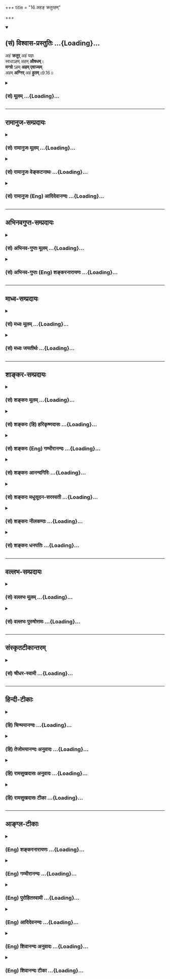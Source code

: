 +++
title = "16 अहङ् क्रतुरहम्"

+++
<div class="js_include" newlevelforh1="2" title="(सं) विश्वास-प्रस्तुतिः" unfilled url="/purANam_vaiShNavam/mahAbhAratam/06-bhIShma-parva/03-bhagavad-gItA-parva/saMskRtam/vishvAsa-prastutiH/09_rAja-vidyA-rAja-guhy/16_aha~N_kraturaham.md">
<details open><summary><h2>(सं) विश्वास-प्रस्तुतिः ...{Loading}...</h2></summary>

अहं **क्रतुर्** अहं यज्ञः  
स्वधाऽहम् अहम् **औषधम्**।  
**मन्त्रो** ऽहम् **अहम् एवाज्यम्**  
अहम् **अग्निर्** अहं **हुतम्**॥9.16॥
</details>
</div>
<div class="js_include collapsed" newlevelforh1="3" title="(सं) मूलम्" unfilled url="/purANam_vaiShNavam/mahAbhAratam/06-bhIShma-parva/03-bhagavad-gItA-parva/saMskRtam/mUlam/09_rAja-vidyA-rAja-guhy/16_aha~N_kraturaham.md">
<details><summary><h3>(सं) मूलम् ...{Loading}...</h3></summary>

अहं क्रतुरहं यज्ञः स्वधाऽहमहमौषधम्।  
मन्त्रोऽहमहमेवाज्यमहमग्निरहं हुतम्।।9.16।।
</details>
</div>


_________________
## रामानुज-सम्प्रदायः
<div class="js_include collapsed" newlevelforh1="3" title="(सं) रामानुजः मूलम्" unfilled url="/purANam_vaiShNavam/mahAbhAratam/06-bhIShma-parva/03-bhagavad-gItA-parva/saMskRtam/rAmAnujaH/mUlam/09_rAja-vidyA-rAja-guhy/16_aha~N_kraturaham.md">
<details><summary><h3>(सं) रामानुजः मूलम् ...{Loading}...</h3></summary>

।।9.16।।**अहं क्रतुः** अहं ज्योतिष्टोमादिकक्रतुः **अहम्** एव **यज्ञः**
महायज्ञः **अहम्** एव **स्वधा** पितृगणपुष्टिदायिनी **औषधं** हविः च
**अहम्** एव। **अहम्** एव च **मन्त्रः अहम् एव आज्यम्।** प्रदर्शनार्थम्
इदम्; सोमादिकं च हविः अहम् एव इत्यर्थः। **अहम्** आहवनीयादिकः **अग्निः**
होमश्च **अहम्** एव।

</details>
</div>
<div class="js_include collapsed" newlevelforh1="3" title="(सं) रामानुजः वेङ्कटनाथः" unfilled url="/purANam_vaiShNavam/mahAbhAratam/06-bhIShma-parva/03-bhagavad-gItA-parva/saMskRtam/rAmAnujaH/venkaTanAthaH/09_rAja-vidyA-rAja-guhy/16_aha~N_kraturaham.md">
<details><summary><h3>(सं) रामानुजः वेङ्कटनाथः ...{Loading}...</h3></summary>

  
  
।।9.16।। यद्यपि परव्यूहादिरूपेणैकत्वपृथक्त्वे वक्तुं शक्ये; तथापि
अनन्तरग्रन्थानुसारादुक्त एवार्थ इत्यभिप्रायेणअहं क्रतुः
इत्यादिश्लोकचतुष्टयस्य प्रकृतसङ्गतमर्थं चाहतथाहीति। ज्योतिष्टोमादिक
इत्यनेनमहायज्ञ इत्यनेन च विषयविशेषप्रदर्शनात् क्रतुयज्ञशब्दयोः
पौनरुक्त्यपरिहारः। शारीरमानसश्रौतस्मार्तादिविभागस्तु न
प्रसिद्ध्यनुसारीति भावः। महायज्ञः ब्रह्मयज्ञादिः पञ्चविधः।
अविशेषादेवकारः सर्वत्रान्वेतव्यः। क्रतुतदवयवादिप्रसङ्गात्
स्वधाशब्दसहपाठादाज्यस्य च
पृथगुक्तत्वादोषधिविकारहविर्विशेषविषयोऽयमौषधशब्द इत्याहऔषधं
हविश्चाहमेवेति। एतेन स्वधौषधशब्दयोरन्नभेषजादिपरत्वव्याख्या
प्रत्युक्ता। विशेषविधिः शेषनिषेधार्थः इति शङ्कां परिहरतिप्रदर्शनार्थमिति।
एवमुत्तरेष्वपि पितामहादिकथनं प्रपितामहादिप्रदर्शनार्थं ग्राह्यम्।
अत्राग्निशब्दस्य प्रकरणविशेषाद्भूततृतीयादिमात्रविषयत्वं न युज्यत
इत्यभिप्रायेणाह -- अहमाहवनीयादिकोऽग्निरिति। हविषां प्रागुक्तत्वादत्र
हुतशब्दो भावार्थ इत्याह -- होमश्चेति।  
  

</details>
</div>
<div class="js_include collapsed" newlevelforh1="3" title="(सं) रामानुजः (Eng) आदिदेवानन्दः" unfilled url="/purANam_vaiShNavam/mahAbhAratam/06-bhIShma-parva/03-bhagavad-gItA-parva/saMskRtam/rAmAnujaH/english/AdidevAnandaH/09_rAja-vidyA-rAja-guhy/16_aha~N_kraturaham.md">
<details><summary><h3>(सं) रामानुजः (Eng) आदिदेवानन्दः ...{Loading}...</h3></summary>

9.16 I am the Kratu, namely, I am Jyotistoma and other Vedic sacrifices.
I alone am the Great Sacrifice (the fivefold sacrifices). I am the
Svadha, the libation offered to nourish the hosts of manes. I am the
herb, namely, oblation. I am the Mantra. I alone am the clarified
butter. This implies other illustrations also. I alone am the oblation
of Soma etc. Such is the meaning. I am the fire such as Ahavaniya etc. I
am the act of offering into fire.

</details>
</div>


_________________
## अभिनवगुप्त-सम्प्रदायः
<div class="js_include collapsed" newlevelforh1="3" title="(सं) अभिनव-गुप्तः मूलम्" unfilled url="/purANam_vaiShNavam/mahAbhAratam/06-bhIShma-parva/03-bhagavad-gItA-parva/saMskRtam/abhinava-guptaH/mUlam/09_rAja-vidyA-rAja-guhy/16_aha~N_kraturaham.md">
<details><summary><h3>(सं) अभिनव-गुप्तः मूलम् ...{Loading}...</h3></summary>

।।9.16 -- 9.19।। ननु कर्म तावत् कारककलापव्याप्तभेदोद्रेकि कथमभिन्नं
भगवत्पदं प्रापयतीति उच्यते -- अहं क्रतुरिति अर्जुनेत्यनन्तम्। एकस्यैव
निर्भागस्य ब्रह्मतत्त्वस्य परिकल्पित \[भेदवत्\] साधनाधीनं कर्म
पुनरेकत्वं निर्वर्तयति क्रियायाः सर्वकारकात्मसाक्षात्कारेणावस्थाने
भगवत्पदप्राप्तिं प्रत्यविदूरत्वात्। उक्तं च -- सेयं क्रियात्मिका शक्तिः
शिवस्य पशुवर्तिनी।  
  
बन्धयित्री स्वमार्गस्था ज्ञाता सिद्ध्युपपादिका।। +++(Spk; III; 16)+++इति
मयाप्युक्तम् -- उपक्रमे यैव बुद्धिर्भावाभावानुयायिनी।  
  
उपसंहृतिकाले सा भावाभावानुयायिनी।। इति। तत्र तत्र वितत्य विचारितचरमेतत्
इतीहोपरम्यते +++(S omits इति)+++। तपाम्यहमित्यादि अद्वैतकथाप्रसङ्गेनोक्तम्।

</details>
</div>
<div class="js_include collapsed" newlevelforh1="3" title="(सं) अभिनव-गुप्तः (Eng) शङ्करनारायणः" unfilled url="/purANam_vaiShNavam/mahAbhAratam/06-bhIShma-parva/03-bhagavad-gItA-parva/saMskRtam/abhinava-guptaH/english/shankaranArAyaNaH/09_rAja-vidyA-rAja-guhy/16_aha~N_kraturaham.md">
<details><summary><h3>(सं) अभिनव-गुप्तः (Eng) शङ्करनारायणः ...{Loading}...</h3></summary>

9.16 See Comment under 9.19

</details>
</div>


_________________
## माध्व-सम्प्रदायः
<div class="js_include collapsed" newlevelforh1="3" title="(सं) मध्वः मूलम्" unfilled url="/purANam_vaiShNavam/mahAbhAratam/06-bhIShma-parva/03-bhagavad-gItA-parva/saMskRtam/madhvaH/mUlam/09_rAja-vidyA-rAja-guhy/16_aha~N_kraturaham.md">
<details><summary><h3>(सं) मध्वः मूलम् ...{Loading}...</h3></summary>

।।9.16।। प्रतिज्ञातं विज्ञानमाह -- अहं क्रतुरित्यादिना।
क्रतवोऽग्निष्टोमादयः। यज्ञो देवतामुद्दिश्य द्रव्यपरित्यागः। उद्दिश्य
देवान्द्रव्याणां त्यागो यज्ञ इतीरितः इत्यभिधानात्।

</details>
</div>
<div class="js_include collapsed" newlevelforh1="3" title="(सं) मध्वः जयतीर्थः" unfilled url="/purANam_vaiShNavam/mahAbhAratam/06-bhIShma-parva/03-bhagavad-gItA-parva/saMskRtam/madhvaH/jayatIrthaH/09_rAja-vidyA-rAja-guhy/16_aha~N_kraturaham.md">
<details><summary><h3>(सं) मध्वः जयतीर्थः ...{Loading}...</h3></summary>

।।9.16।। विश्वतोमुखं इत्युक्तं सर्वात्मकत्वं प्रपञ्चयत्युत्तरेण इत्यन्यथा
व्याख्याननिरासार्थमाह -- **प्रतिज्ञातमि**ति। अन्यथा
प्रतिज्ञातानुक्तिप्रसङ्ग इति भावः। व्याख्यानं तुरसोऽहमप्सु \[7।8\]
इत्यादेरिव द्रष्टव्यम्। क्रतवः इति क्रतुयज्ञशब्दयोरर्थभेदमाह।
सामान्यविशेषभावेन भेद इत्यर्थः।

</details>
</div>


_________________
## शाङ्कर-सम्प्रदायः
<div class="js_include collapsed" newlevelforh1="3" title="(सं) शङ्करः मूलम्" unfilled url="/purANam_vaiShNavam/mahAbhAratam/06-bhIShma-parva/03-bhagavad-gItA-parva/saMskRtam/shankaraH/mUlam/09_rAja-vidyA-rAja-guhy/16_aha~N_kraturaham.md">
<details><summary><h3>(सं) शङ्करः मूलम् ...{Loading}...</h3></summary>

।।9.16।। --,**अहं क्रतुः** श्रौतकर्मभेदः अहमेव। **अहं यज्ञः** स्मार्तः।
किञ्च **स्वधा** अन्नम् **अहम्;** पितृभ्यो यत् दीयते। **अहम् औषधं**
सर्वप्राणिभिः यत् अद्यते तत् औषधशब्दशब्दितं व्रीहियवादिसाधारणम्। अथवा
स्वधा इति सर्वप्राणिसाधारणम् अन्नम्; औषधम् इति व्याध्युपशमनार्थं भेषजम्।
**मन्त्रः अहम्;** येन पितृभ्यो देवताभ्यश्च हविः दीयते। **अहमेव आज्यं**
हविश्च। **अहम् अग्निः;** यस्मिन् हूयते हविः सः अग्निः अहम्। **अहं हुतं**
हवनकर्म च।। किञ्च --,

</details>
</div>
<div class="js_include collapsed" newlevelforh1="3" title="(सं) शङ्करः (हि) हरिकृष्णदासः" unfilled url="/purANam_vaiShNavam/mahAbhAratam/06-bhIShma-parva/03-bhagavad-gItA-parva/saMskRtam/shankaraH/hindI/harikRShNadAsaH/09_rAja-vidyA-rAja-guhy/16_aha~N_kraturaham.md">
<details><summary><h3>(सं) शङ्करः (हि) हरिकृष्णदासः ...{Loading}...</h3></summary>

।।9.16।। यदि भक्तलोग बहुत प्रकारसे उपासना करते हैं तो आपकी ही उपासना कैसे
करते हैं इसपर कहते हैं --, क्रतु -- श्रौतयज्ञविशेष मैं हूँ और
यज्ञस्मार्तकर्मविशेष भी मैं ही हूँ। तथा जो पितरोंको दिया जाता है; वह
स्वधा नामक अन्न भी मैं ही हूँ। सब प्राणियोंसे जो खायी जाती है; उसका नाम
औषध है; वह औषध भी मैं ही हूँ। अथवा यों समझो कि सब प्राणियोंका साधारण
अन्न स्वधा है और व्याधिका नाश करनेके लिये काममें ली जानेवाली भेषज औषध
है। तथा जिसके द्वारा देव और पितरोंको हवि पहुँचायी जाती है वह मन्त्र भी
मैं ही हूँ। इसके अतिरिक्त मैं ही आज्य हविघृत हूँ; जिसमें होम किया जाता
है वह अग्नि भी मैं ही हूँ और मैं ही हवनरूपकर्म भी हूँ।

</details>
</div>
<div class="js_include collapsed" newlevelforh1="3" title="(सं) शङ्करः (Eng) गम्भीरानन्दः" unfilled url="/purANam_vaiShNavam/mahAbhAratam/06-bhIShma-parva/03-bhagavad-gItA-parva/saMskRtam/shankaraH/english/gambhIrAnandaH/09_rAja-vidyA-rAja-guhy/16_aha~N_kraturaham.md">
<details><summary><h3>(सं) शङ्करः (Eng) गम्भीरानन्दः ...{Loading}...</h3></summary>

9.16 Aham, I; am the kratuh, a kind of Vedic sacrifice; I Myself am the
yajnah, sacrifice as prescribed by the Smrtis; further, I am svadha, the
food that is offered to the manes; I am ausadham-by which word is meant
the food that is eaten by all creatures. Or, svadha means food in
general of all creatures, and ausadha means medicine for curing
diseases. I am the mantra with which offering is made to manes and gods.
I Myself am the ajyam, oblations; and I am agnih, the fire-I Myself am
the fire into which the oblation is poured. And I am the hutam, act of
offering. Besides,

</details>
</div>
<div class="js_include collapsed" newlevelforh1="3" title="(सं) शङ्करः आनन्दगिरिः" unfilled url="/purANam_vaiShNavam/mahAbhAratam/06-bhIShma-parva/03-bhagavad-gItA-parva/saMskRtam/shankaraH/AnandagiriH/09_rAja-vidyA-rAja-guhy/16_aha~N_kraturaham.md">
<details><summary><h3>(सं) शङ्करः आनन्दगिरिः ...{Loading}...</h3></summary>

।।9.16।। भगवदेकविषयमुपासनं तर्हि न सिध्यतीति शङ्कते -- **यदीति।**
प्रकारभेदमादाय ध्यायन्तोऽपि भगवन्तमेव ध्यायन्ति तस्य
सर्वात्मकत्वादित्याह -- **अत आहेति।** क्रतुयज्ञशब्दयोरपौनरुक्त्यं
दर्शयन् व्याचष्टे -- **श्रौत इत।** क्रियाकारकफलजातं भगवदतिरिक्तं
नास्तीति समुदायार्थः।

</details>
</div>
<div class="js_include collapsed" newlevelforh1="3" title="(सं) शङ्करः मधुसूदन-सरस्वती" unfilled url="/purANam_vaiShNavam/mahAbhAratam/06-bhIShma-parva/03-bhagavad-gItA-parva/saMskRtam/shankaraH/madhusUdana-sarasvatI/09_rAja-vidyA-rAja-guhy/16_aha~N_kraturaham.md">
<details><summary><h3>(सं) शङ्करः मधुसूदन-सरस्वती ...{Loading}...</h3></summary>

।।9.16।। यदि बहुधोपासते तर्हि कथं त्वामेवेत्याशङ्क्यात्मनो विश्वरूपत्वं
प्रपञ्चयति चतुर्भिः -- सर्वस्वरूपोऽहमिति वक्तव्ये
तत्तदेकदेशकथनमवयुत्यानुवादेन वैश्वानरे द्वादशकपालेऽष्टाकपालत्वादिकथनवत्।
क्रतुः श्रौतोऽग्निष्टोमादिः; यज्ञः स्मार्तो वैश्वदेवादिर्महायज्ञत्वेन
श्रुतिस्मृतिप्रसिद्धः; स्वधान्नं पितृभ्यो दीयमानं; औषधं ओषधिप्रभवमन्नं
सर्वैः प्राणिभिर्भज्यमानं भेषजं वा। मन्त्रो
याज्यापुरोनुवाक्यादिर्येनोद्दिश्य हविर्दीयते देवेभ्यः। आज्यं घृतम्।
सर्वहविरुपलक्षणमिदम्। अग्निराहवनीयादिर्हविप्रक्षेपाधिकरणम्। हुतं हवनं
हविःप्रक्षेपः। एतत्सर्वमहं परमेश्वर एव। एतदेकैकज्ञानमपि भगवदुपासनमिति
कथयितुं प्रत्येकमहंशब्दः। क्रियाकारकफलजातं किमपि भगवदतिरिक्तं नास्तीति
समुदायार्थः।

</details>
</div>
<div class="js_include collapsed" newlevelforh1="3" title="(सं) शङ्करः नीलकण्ठः" unfilled url="/purANam_vaiShNavam/mahAbhAratam/06-bhIShma-parva/03-bhagavad-gItA-parva/saMskRtam/shankaraH/nIlakaNThaH/09_rAja-vidyA-rAja-guhy/16_aha~N_kraturaham.md">
<details><summary><h3>(सं) शङ्करः नीलकण्ठः ...{Loading}...</h3></summary>

।।9.16।। इदमेवोपासनं विवृणोति -- **अहमिति।** क्रतुः संकल्पो
देवताध्यानरूपः। यज्ञः श्रौतः स्मार्तश्च देवतोद्देशेन द्रव्यत्यागः। स्वधा
पितॄणामन्नम्। औषधं मनुष्याणामन्नम्। मन्त्रो येन दीयते सः। आज्यं हविः।
अग्निः। हुतं प्रक्षेपक्रिया। इदं सर्वं यस्मादहमेवातस्तेषां
विश्वतोमुखमुपासनं युक्ततरमित्यर्थः।

</details>
</div>
<div class="js_include collapsed" newlevelforh1="3" title="(सं) शङ्करः धनपतिः" unfilled url="/purANam_vaiShNavam/mahAbhAratam/06-bhIShma-parva/03-bhagavad-gItA-parva/saMskRtam/shankaraH/dhanapatiH/09_rAja-vidyA-rAja-guhy/16_aha~N_kraturaham.md">
<details><summary><h3>(सं) शङ्करः धनपतिः ...{Loading}...</h3></summary>

।।9.16।। ननु बहुभिः प्रकारैः यदि उपासते तर्हि कथं तेषां त्वदेकविषयमुपासनं
सिध्यतीत्याशङ्क्य तत्तत्प्रकारभेदेन ध्यायन्तोऽपि मामेव ध्यायन्ति
सर्वात्मकत्वान्ममेत्याशयेनाह -- अहमित्यादिना। अहं क्रतुः श्रौतः
कर्मभेदोऽहमेवं। ननु क्रतुः संकल्पो देवताध्यानरुप इति भाष्यकृद्भिः कुतो न
व्याख्यातमितिचेत्; यज्ञादिसमभिव्याहारादिति गृहाण। यज्ञः स्मार्तकर्मभेदो
वैश्वदेवादिः सोऽप्यहमेव। पितृभ्योद्दीयतेऽन्नं तत्स्वधाशब्देन ग्राह्यम्।
सर्वप्राणिभिर्यदद्यतेऽन्नं तदौषधम्। यद्वा स्वधाशब्देन साधारणमन्नं
गृह्यते। औषधशब्देन व्याधिनिवर्तकमौषधम्। येन पितृभ्यो देवेभ्यश्च
हविर्दीयते स मन्त्रः आज्यं हविः यस्मिन्हूयते सोऽग्निः हुतं
हवनकर्मक्रियाकारकफलजातं मह्यतिरिक्तं नास्तीति समुदायार्थः।

</details>
</div>


_________________
## वल्लभ-सम्प्रदायः
<div class="js_include collapsed" newlevelforh1="3" title="(सं) वल्लभः मूलम्" unfilled url="/purANam_vaiShNavam/mahAbhAratam/06-bhIShma-parva/03-bhagavad-gItA-parva/saMskRtam/vallabhaH/mUlam/09_rAja-vidyA-rAja-guhy/16_aha~N_kraturaham.md">
<details><summary><h3>(सं) वल्लभः मूलम् ...{Loading}...</h3></summary>

।।9.16।। अन्त्यपक्षमेव ज्ञानं सिद्धं विवृणोति -- अहमिति
चतुर्भिश्चतुर्विधपुरुषार्थसिद्ध्यर्थम्। अत्र स्वस्य
सर्वरूपत्वात्सर्वोऽहं इति वक्तव्यत्वेऽपि यत्तदेकदेशरूपेण कथनं
तद्वैश्वानरद्वादशकपालादिवद्देवयुक्त्यानुवादेन। तत्पदयोजनं तु तत्तद्रूपं
भजतां तेन रूपेण फलदानं वैश्वानरद्वादशकपालाष्टादशकपालादिकानां तथैव
सिद्धत्वादिति तत्तद्रूपत्वं ज्ञात्वा मां भजतां मत्त एव सर्वं फलं इति
बोधयितुमाह -- क्रतुरिति। क्रतुः श्रौतकर्मसु सङ्कल्पः अहं ब्रह्मैव। यज्ञः
श्रौतः सोमादिरहम्। स्वधा पितृभ्यो दीयमानमन्नं नान्दीमुखादौ। औषधं
व्रीह्यादिकमन्नं ब्रह्म। मन्त्रो गायत्र्यादिः; आथर्वणश्च
ब्रह्मकर्मरूपोऽहं याज्यापुरोनुवाक्यादिरूपश्च। आज्यं घृतं
सर्वहव्योपलक्षणमेतत्। अग्निस्त्रेतादिरूपोऽहं पञ्चाग्निविद्यासिद्धश्च।
हुतं हविःप्रक्षेपोऽहं ब्रह्म। तदुपासनत्वेन ब्रह्मत्वं बोधयितुं
प्रत्येकमहं शब्दः।

</details>
</div>
<div class="js_include collapsed" newlevelforh1="3" title="(सं) वल्लभः पुरुषोत्तमः" unfilled url="/purANam_vaiShNavam/mahAbhAratam/06-bhIShma-parva/03-bhagavad-gItA-parva/saMskRtam/vallabhaH/puruShottamaH/09_rAja-vidyA-rAja-guhy/16_aha~N_kraturaham.md">
<details><summary><h3>(सं) वल्लभः पुरुषोत्तमः ...{Loading}...</h3></summary>

  
  
।।9.16।। नन्वेकमेव त्वां बहुधा ये भजन्ति ते च ज्ञानिन एव; तेषामज्ञाने
ज्ञाने कथं प्रवेशः इत्याशङ्क्य तत्तदात्मकं मां ज्ञात्वैव भजन्तीति
ज्ञापनाय स्वस्य सर्वात्मत्वं प्रकटयति -- क्रतुरित्यादिचतुर्भिः। क्रतुः
यज्ञाधिष्ठात्री देवता अहम्; आधिदैविकरूपस्तत्फलदातेत्यर्थः। यज्ञो
धर्मात्मकोऽग्निहोत्रादिर्यज्ञात्मकोऽहम्। स्वधा पित्रर्थे
श्राद्धादिपितृयज्ञरूपोऽहम्। औषधं सकलरोगनिवर्तनात्मकभैषज्यरूपोऽन्नरूपो वा
अहम्। मन्त्रः ऋगादिरहम्। आज्यं होमद्रव्यं हविः। अग्निराहवनीयादिः। हुतं
होमः।  
  

</details>
</div>


_________________
## संस्कृतटीकान्तरम्
<div class="js_include collapsed" newlevelforh1="3" title="(सं) श्रीधर-स्वामी" unfilled url="/purANam_vaiShNavam/mahAbhAratam/06-bhIShma-parva/03-bhagavad-gItA-parva/saMskRtam/shrIdhara-svAmI/09_rAja-vidyA-rAja-guhy/16_aha~N_kraturaham.md">
<details><summary><h3>(सं) श्रीधर-स्वामी ...{Loading}...</h3></summary>

।।9.16।। सर्वात्मतां प्रपञ्चयति **-- अहमिति चतुर्भिः।** क्रतुः
श्रौतोऽग्निष्टोमादिः; यज्ञस्तु स्मार्तः पञ्चयज्ञादिः; स्वधा पित्रर्थे
श्राद्धादिः; औषधमोषधिप्रभवमन्नं भेषजं वा; मन्त्रो याज्यापुरोनुवाक्यादिः;
आज्यं होमादिसाधनम्; अग्निराहवनीयादिः; हुतं होमः; एतत्सर्वमहमेव।

</details>
</div>


_________________
## हिन्दी-टीकाः
<div class="js_include collapsed" newlevelforh1="3" title="(हि) चिन्मयानन्दः" unfilled url="/purANam_vaiShNavam/mahAbhAratam/06-bhIShma-parva/03-bhagavad-gItA-parva/hindI/chinmayAnandaH/09_rAja-vidyA-rAja-guhy/16_aha~N_kraturaham.md">
<details><summary><h3>(हि) चिन्मयानन्दः ...{Loading}...</h3></summary>

।।9.16।। ,इस श्लोक में उक्त विचार को इसके पूर्व भी एक प्रसिद्ध श्लोक में
व्यक्त किया गया था। हवन क्रिया तथा उसमें प्रयुक्त विविध सामग्रियों के
रूपक के द्वारा इस श्लोक में आत्मा की सर्वरूपता एवं सर्वात्मकता का बोध
कराया गया है। कर्मकाण्ड में वर्णित कर्मानुष्ठान ही पूजाविधि है। वेदों
में उपदिष्ट यज्ञ कर्म को क्रतु तथा स्मृतिग्रन्थों में कथित कर्म को ही
यज्ञ कहा जाता है; जिसका अनुष्ठान महाभारत काल में किया जाता था। पितरों को
दिया जाने वाला अन्न स्वधा कहलाता है। अर्जुन को यहाँ उपदेश में बताया गया
है कि उपर्युक्त ये सब क्रतु आदि मैं ही हूँ। इतना ही नही वरन् यज्ञकर्म में
प्रयुक्त औषधि; अग्नि में आहुति के रूप में अर्पित किया जाने वाला घी
(आज्यम्); अग्नि; कर्म में उच्चारित मन्त्र और हवन क्रिया ये सब विविध
रूपों में आत्मा की ही अभिव्यक्ति हैं। जब स्वर्ण से अनेक आभूषण बनाये जाते
हैं; तब स्वर्ण निश्चय ही यह कह सकता है कि मैं कुण्डल हूँ; मैं अंगूठी
हूँ; मैं कण्ठी हूँ; मैं इन सब की चमक हूँ आदि। इसी प्रकार; आत्मा ही सब
रूपों का; घटनाओं आदि का सारतत्त्व होने के कारण भगवान् श्रीकृष्ण का उक्त
कथन दार्शनिक बुद्धि से सभी पाठकों को स्वीकार्य होगा। और --

</details>
</div>
<div class="js_include collapsed" newlevelforh1="3" title="(हि) तेजोमयानन्दः अनुवादः" unfilled url="/purANam_vaiShNavam/mahAbhAratam/06-bhIShma-parva/03-bhagavad-gItA-parva/hindI/tejomayAnandaH/anuvAdaH/09_rAja-vidyA-rAja-guhy/16_aha~N_kraturaham.md">
<details><summary><h3>(हि) तेजोमयानन्दः अनुवादः ...{Loading}...</h3></summary>

।।9.16।। मैं ऋक्रतु हूँ; मैं यज्ञ हूँ; स्वधा और औषध मैं हूँ, मैं मन्त्र
हूँ, घी हूँ, मैं अग्नि हूँ और हुतं अर्थात् हवन कर्म मैं हूँ।।

</details>
</div>
<div class="js_include collapsed" newlevelforh1="3" title="(हि) रामसुखदासः अनुवादः" unfilled url="/purANam_vaiShNavam/mahAbhAratam/06-bhIShma-parva/03-bhagavad-gItA-parva/hindI/rAmasukhadAsaH/anuvAdaH/09_rAja-vidyA-rAja-guhy/16_aha~N_kraturaham.md">
<details><summary><h3>(हि) रामसुखदासः अनुवादः ...{Loading}...</h3></summary>

।।9.16 -- 9.18।।****क्रतु मैं हूँ, यज्ञ मैं हूँ, स्वधा मैं हूँ, औषध
मैं हूँ, मन्त्र मैं हूँ, घृत मैं हूँ, अग्नि मैं हूँ और हवनरूप क्रिया भी
मैं हूँ। जाननेयोग्य पवित्र, ओंकार, ऋग्वेद, सामवेद और यजुर्वेद भी मैं ही
हूँ। इस सम्पूर्ण जगत्का पिता, धाता, माता, पितामह, गति, भर्ता, प्रभु,
साक्षी, निवास, आश्रय, सुहृद्, उत्पत्ति, प्रलय, स्थान, निधान तथा अविनाशी
बीज भी मैं ही हूँ।

</details>
</div>
<div class="js_include collapsed" newlevelforh1="3" title="(हि) रामसुखदासः टीका" unfilled url="/purANam_vaiShNavam/mahAbhAratam/06-bhIShma-parva/03-bhagavad-gItA-parva/hindI/rAmasukhadAsaH/TIkA/09_rAja-vidyA-rAja-guhy/16_aha~N_kraturaham.md">
<details><summary><h3>(हि) रामसुखदासः टीका ...{Loading}...</h3></summary>

।।9.16।।***व्याख्या**--***\[अपनी रुचि, श्रद्धा-विश्वासके अनुसार किसीको
भी साक्षात् परमात्माका स्वरूप मानकर उसके साथ सम्बन्ध जोड़ा जाय तो
वास्तवमें यह सम्बन्ध सत्के साथ ही है। केवल अपने मन-बुद्धिमें
किञ्चिन्मात्र भी संदेह न हो। जैसे ज्ञानके द्वारा मनुष्य सब देश, काल,
वस्तु, व्यक्ति आदिमें एक परमात्मतत्त्वको ही जानता है। परमात्माके सिवाय
दूसरी किसी वस्तु, व्यक्ति, घटना, परिस्थिति, क्रिया,आदिकी किञ्चिन्मात्र
भी स्वतन्त्र सत्ता नहीं है--इसमें उसको किञ्चिन्मात्र भी संदेह नहीं होता।
ऐसे ही भगवान् विराट्रूपसे अनेक रूपोंमें प्रकट हो रहे हैं; अतः सब कुछ
भगवान्-ही-भगवान् हैं -- इसमें अपनेको किञ्चिन्मात्र भी संदेह नहीं होना
चाहिये। कारण कि 'यह सब भगवान् कैसे हो सकते हैं;' यह संदेह साधकको
वास्तविक तत्त्वसे, मुक्तिसे वञ्चित कर देता है और महान् आफतमें फँसा देता
है। अतः यह बात दृढ़तासे मान लें कि कार्य-कारणरूपे स्थूल-सूक्ष्मरूप जो
कुछ देखने, सुनने, समझने और माननेमें आता है, वह सब केवल भगवान् ही हैं।
इसी कार्य-कारणरूपसे भगवान्की सर्वव्यापकताका वर्णन सोलहवेंसे उन्नीसवें
श्लोकतक किया गया है। \]

</details>
</div>


_________________
## आङ्ग्ल-टीकाः
<div class="js_include collapsed" newlevelforh1="3" title="(Eng) शङ्करनारायणः" unfilled url="/purANam_vaiShNavam/mahAbhAratam/06-bhIShma-parva/03-bhagavad-gItA-parva/english/shankaranArAyaNaH/09_rAja-vidyA-rAja-guhy/16_aha~N_kraturaham.md">
<details><summary><h3>(Eng) शङ्करनारायणः ...{Loading}...</h3></summary>

9.16. I am determination; I am sacrifice; I am Svadha; I am the juice of
the herb; I am the (Vedic) hymn; I am alone the clarified butter also; I
am the \[sacrificial\] fire; (and) I am the act of offering.

</details>
</div>
<div class="js_include collapsed" newlevelforh1="3" title="(Eng) गम्भीरानन्दः" unfilled url="/purANam_vaiShNavam/mahAbhAratam/06-bhIShma-parva/03-bhagavad-gItA-parva/english/gambhIrAnandaH/09_rAja-vidyA-rAja-guhy/16_aha~N_kraturaham.md">
<details><summary><h3>(Eng) गम्भीरानन्दः ...{Loading}...</h3></summary>

9.16 I am the kratu, I am the yajna, I am the svadha, I am the ausadha,
I am the mantra, I Myself am the ajya, I am the fire, and I am the act
of offering.

</details>
</div>
<div class="js_include collapsed" newlevelforh1="3" title="(Eng) पुरोहितस्वामी" unfilled url="/purANam_vaiShNavam/mahAbhAratam/06-bhIShma-parva/03-bhagavad-gItA-parva/english/purohitasvAmI/09_rAja-vidyA-rAja-guhy/16_aha~N_kraturaham.md">
<details><summary><h3>(Eng) पुरोहितस्वामी ...{Loading}...</h3></summary>

9.16 I am the Oblation, the Sacrifice and the Worship; I am the Fuel and
the Chant, I am the Butter offered to the fire, I am the Fire itself,
and I am the Act of offering.

</details>
</div>
<div class="js_include collapsed" newlevelforh1="3" title="(Eng) आदिदेवनन्दः" unfilled url="/purANam_vaiShNavam/mahAbhAratam/06-bhIShma-parva/03-bhagavad-gItA-parva/english/AdidevanandaH/09_rAja-vidyA-rAja-guhy/16_aha~N_kraturaham.md">
<details><summary><h3>(Eng) आदिदेवनन्दः ...{Loading}...</h3></summary>

9.16 I am the Kratu. I am the sacrifice. I am the offering to the manes.
I am the herb. I am the Mantra. I am Myself the clarified butter. I am
the fire. I am the oblation.

</details>
</div>
<div class="js_include collapsed" newlevelforh1="3" title="(Eng) शिवानन्दः अनुवादः" unfilled url="/purANam_vaiShNavam/mahAbhAratam/06-bhIShma-parva/03-bhagavad-gItA-parva/english/shivAnandaH/anuvAdaH/09_rAja-vidyA-rAja-guhy/16_aha~N_kraturaham.md">
<details><summary><h3>(Eng) शिवानन्दः अनुवादः ...{Loading}...</h3></summary>

9.16 I am the Kratu; I am the Yajna; I am the offering (food) to the
manes; I am the medicinal herbs and all the plants; I am the Mantra; I
am also the Ghee or the melted butter; I am the fire; I am the oblation.

</details>
</div>
<div class="js_include collapsed" newlevelforh1="3" title="(Eng) शिवानन्दः टीका" unfilled url="/purANam_vaiShNavam/mahAbhAratam/06-bhIShma-parva/03-bhagavad-gItA-parva/english/shivAnandaH/TIkA/09_rAja-vidyA-rAja-guhy/16_aha~N_kraturaham.md">
<details><summary><h3>(Eng) शिवानन्दः टीका ...{Loading}...</h3></summary>

9.16 अहम् I; क्रतुः sacrifice; अहम् I; यज्ञः the sacrifice; स्वधा the
offering to Pitris or ancestors; अहम् I; अहम् I; औषधम् the medicinal
herbs and all plants; मन्त्रः sacred syllable; अहम् I; अहम् I; एव also;
आज्यम् ghee or clarified butter; अहम् I; अग्निः the fire; अहम् I; हुतम्
the offering.Commentary Kratu is a kind of Vedic sacrifice.Yajna is the
worship enjoined in the Smriti or the holy books laying down lay and the
code of conduct.I am the Mantra; the chant with which the oblation is
offered to the manes or ancestors; and the shining ones (the Devatas or
gods). Hutam also means the act of offering. Aushadham All plants
including rice and barley or medicine that can cure diseases. (Cf.IV.24)

</details>
</div>
